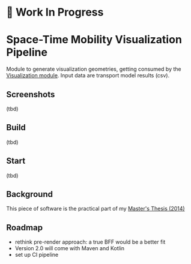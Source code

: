 # :construction_worker: Work In Progress

# Space-Time Mobility Visualization Pipeline

Module to generate visualization geometries, getting consumed by the [Visualization module](https://github.com/teeschke/space-time-mobility-vis). Input data are transport model results (csv).

## Screenshots

(tbd)

## Build

(tbd)

## Start

(tbd)

## Background

This piece of software is the practical part of my [Master's Thesis (2014)](https://github.com/teeschke/space-time-mobility-vis/blob/master/MA_Daniel_Teske_2014.pdf)

## Roadmap

- rethink pre-render approach: a true BFF would be a better fit
- Version 2.0 will come with Maven and Kotlin
- set up CI pipeline

